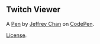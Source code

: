 Twitch Viewer
-------------


A [Pen](http://codepen.io/jechan6/pen/JEyNav) by [Jeffrey Chan](http://codepen.io/jechan6) on [CodePen](http://codepen.io/).

[License](http://codepen.io/jechan6/pen/JEyNav/license).